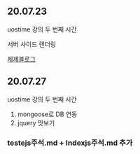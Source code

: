 ## 20.07.23
uostime 강의 두 번째 시간 

서버 사이드 렌더링 

[제제블로그](https://blog.naver.com/thwjd2717/222039697079)

## 20.07.27
uostime 강의 두 번째 시간

1. mongoose로 DB 연동
2. jquery 맛보기

### testejs주석.md + Indexjs주석.md 추가